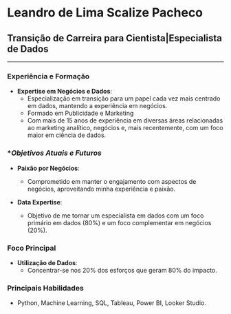 # **Leandro de Lima Scalize Pacheco**

## **Transição de Carreira para Cientista|Especialista de Dados**

---

### **Experiência e Formação**

- **Expertise em Negócios e Dados**:
   - Especialização em transição para um papel cada vez mais centrado em dados, mantendo a experiência em negócios.
   - Formado em Publicidade e Marketing
   - Com mais de 15 anos de experiência em diversas áreas relacionadas ao marketing analítico, negócios e, mais recentemente, com um foco maior em ciência de dados.

### **Objetivos Atuais e Futuros*

- **Paixão por Negócios**:
  - Comprometido em manter o engajamento com aspectos de negócios, aproveitando minha experiência e paixão.
  
- **Data Expertise**:
  - Objetivo de me tornar um especialista em dados com um foco primário em dados (80%) e um foco complementar em negócios (20%).

### **Foco Principal**

- **Utilização de Dados**:
  - Concentrar-se nos 20% dos esforços que geram 80% do impacto.

### **Principais Habilidades**

- Python, Machine Learning, SQL, Tableau, Power BI, Looker Studio.
